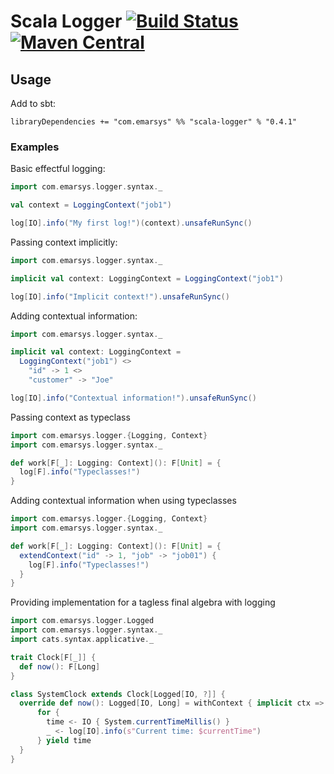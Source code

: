 # Scala Logger [![Build Status](https://travis-ci.org/emartech/scala-logger.svg?branch=master)](https://travis-ci.org/emartech/scala-logger) [![Maven Central](https://img.shields.io/maven-central/v/com.emarsys/scala-logger_2.12.svg?label=Maven%20Central)](https://search.maven.org/search?q=g:%22com.emarsys%22%20AND%20a:%22scala-logger_2.12%22)

## Usage

Add to sbt:

```sbtshell
libraryDependencies += "com.emarsys" %% "scala-logger" % "0.4.1"
```

### Examples

Basic effectful logging:

```scala
import com.emarsys.logger.syntax._

val context = LoggingContext("job1")

log[IO].info("My first log!")(context).unsafeRunSync()
```

Passing context implicitly:

```scala
import com.emarsys.logger.syntax._

implicit val context: LoggingContext = LoggingContext("job1")

log[IO].info("Implicit context!").unsafeRunSync()
```

Adding contextual information:

```scala
import com.emarsys.logger.syntax._

implicit val context: LoggingContext =
  LoggingContext("job1") <>
    "id" -> 1 <>
    "customer" -> "Joe"

log[IO].info("Contextual information!").unsafeRunSync()
```

Passing context as typeclass

```scala
import com.emarsys.logger.{Logging, Context}
import com.emarsys.logger.syntax._

def work[F[_]: Logging: Context](): F[Unit] = {
  log[F].info("Typeclasses!")
}
```

Adding contextual information when using typeclasses

```scala
import com.emarsys.logger.{Logging, Context}
import com.emarsys.logger.syntax._

def work[F[_]: Logging: Context](): F[Unit] = {
  extendContext("id" -> 1, "job" -> "job01") {
    log[F].info("Typeclasses!")
  }
}
```

Providing implementation for a tagless final algebra with logging

```scala
import com.emarsys.logger.Logged
import com.emarsys.logger.syntax._
import cats.syntax.applicative._

trait Clock[F[_]] {
  def now(): F[Long]
}

class SystemClock extends Clock[Logged[IO, ?]] {
  override def now(): Logged[IO, Long] = withContext { implicit ctx =>
      for {
        time <- IO { System.currentTimeMillis() }
        _ <- log[IO].info(s"Current time: $currentTime")
      } yield time
  }
}

```

